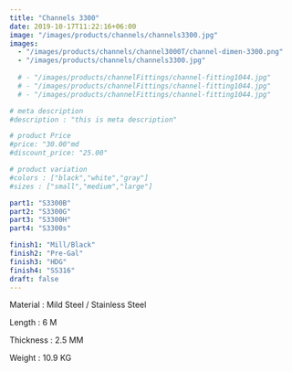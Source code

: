 ```yaml
---
title: "Channels 3300"
date: 2019-10-17T11:22:16+06:00
image: "/images/products/channels/channels3300.jpg"
images: 
  - "/images/products/channels/channel3000T/channel-dimen-3300.png"
  - "/images/products/channels/channels3300.jpg"
  
  # - "/images/products/channelFittings/channel-fitting1044.jpg"
  # - "/images/products/channelFittings/channel-fitting1044.jpg"
  # - "/images/products/channelFittings/channel-fitting1044.jpg"

# meta description
#description : "this is meta description"

# product Price
#price: "30.00"md
#discount_price: "25.00"

# product variation
#colors : ["black","white","gray"]
#sizes : ["small","medium","large"]

part1: "S3300B"
part2: "S3300G"
part3: "S3300H"
part4: "S3300s"

finish1: "Mill/Black"
finish2: "Pre-Gal"
finish3: "HDG"
finish4: "SS316"
draft: false
---
```


Material : Mild Steel / Stainless Steel 

Length : 6 M

Thickness : 2.5 MM

Weight : 10.9 KG